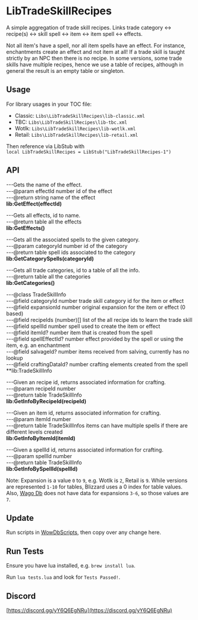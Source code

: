 # LibTradeSkillRecipes

A simple aggregation of trade skill recipes. Links trade category &lt;-&gt; recipe(s) &lt;-&gt; skill spell &lt;-&gt; item &lt;-&gt; item spell &lt;-&gt; effects.

Not all item's have a spell, nor all item spells have an effect. For instance, enchantments create an effect and not item at all!
If a trade skill is taught strictly by an NPC then there is no recipe. In some versions, some trade skills have multiple recipes,
hence we use a table of recipes, although in general the result is an empty table or singleton. 

## Usage
For library usages in your TOC file:  
  * Classic: `Libs\LibTradeSkillRecipes\lib-classic.xml`  
  * TBC: `Libs\LibTradeSkillRecipes\lib-tbc.xml`  
  * Wotlk: `Libs\LibTradeSkillRecipes\lib-wotlk.xml`  
  * Retail: `Libs\LibTradeSkillRecipes\lib-retail.xml`  

Then reference via LibStub with  
`local LibTradeSkillRecipes = LibStub("LibTradeSkillRecipes-1")`

## API

---Gets the name of the effect.  
---@param effectId number id of the effect  
---@return string name of the effect  
**lib:GetEffect(effectId)**

---Gets all effects, id to name.  
---@return table all the effects  
**lib:GetEffects()**

---Gets all the associated spells to the given category.  
---@param categoryId number id of the category  
---@return table spell ids associated to the category  
**lib:GetCategorySpells(categoryId)**

---Gets all trade categories, id to a table of all the info.  
---@return table all the categories  
**lib:GetCategories()**

---@class TradeSkillInfo  
---@field categoryId number trade skill category id for the item or effect  
---@field expansionId number original expansion for the item or effect (0 based)  
---@field recipeIds (number)[] list of the all recipe ids to learn the trade skill  
---@field spellId number spell used to create the item or effect  
---@field itemId? number item that is created from the spell  
---@field spellEffectId? number effect provided by the spell or using the item, e.g. an enchantment  
---@field salvageId? number items received from salving, currently has no lookup  
---@field craftingDataId? number crafting elements created from the spell  
**lib:TradeSkillInfo  

---Given an recipe id, returns associated information for crafting.  
---@param recipeId number  
---@return table TradeSkillInfo  
**lib:GetInfoByRecipeId(recipeId)**  

---Given an item id, returns associated information for crafting.  
---@param itemId number  
---@return table TradeSkillInfos items can have multiple spells if there are different levels created  
**lib:GetInfoByItemId(itemId)**

---Given a spellId id, returns associated information for crafting.  
---@param spellId number  
---@return table TradeSkillInfo  
**lib:GetInfoBySpellId(spellId)**

Note: Expansion is a value `0` to `9`, e.g. Wotlk is `2`, Retail is `9`. While versions are represented `1-10` for tables, 
Blizzard uses a 0 index for table values. Also, [Wago Db](https://wago.tools/db2/) does not have data for expansions `3-6`, so those values are `7`.

## Update
Run scripts in [WowDbScripts](https://github.com/thespags/WowDbScripts), 
then copy over any change here.

## Run Tests
Ensure you have lua installed, e.g. `brew install lua`.

Run `lua tests.lua` and look for `Tests Passed!`.

## Discord
[https://discord.gg/yY6Q6EgNRu](https://discord.gg/yY6Q6EgNRu)